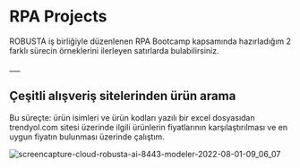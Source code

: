 # RPA Projects

<p>ROBUSTA iş birliğiyle düzenlenen RPA Bootcamp kapsamında hazırladığım 2 farklı sürecin örneklerini ilerleyen satırlarda bulabilirsiniz.</p>
___

## Çeşitli alışveriş sitelerinden ürün arama

Bu süreçte: ürün isimleri ve ürün kodları yazılı bir excel dosyasıdan trendyol.com sitesi üzerinde ilgili ürünlerin fiyatlarının karşılaştırılması ve en uygun fiyatın bulunması üzerinde çalıştım. 

![screencapture-cloud-robusta-ai-8443-modeler-2022-08-01-09_06_07](https://user-images.githubusercontent.com/20983261/182714343-f03cc756-f8df-4be6-b3f5-ed9839fc33db.png)
